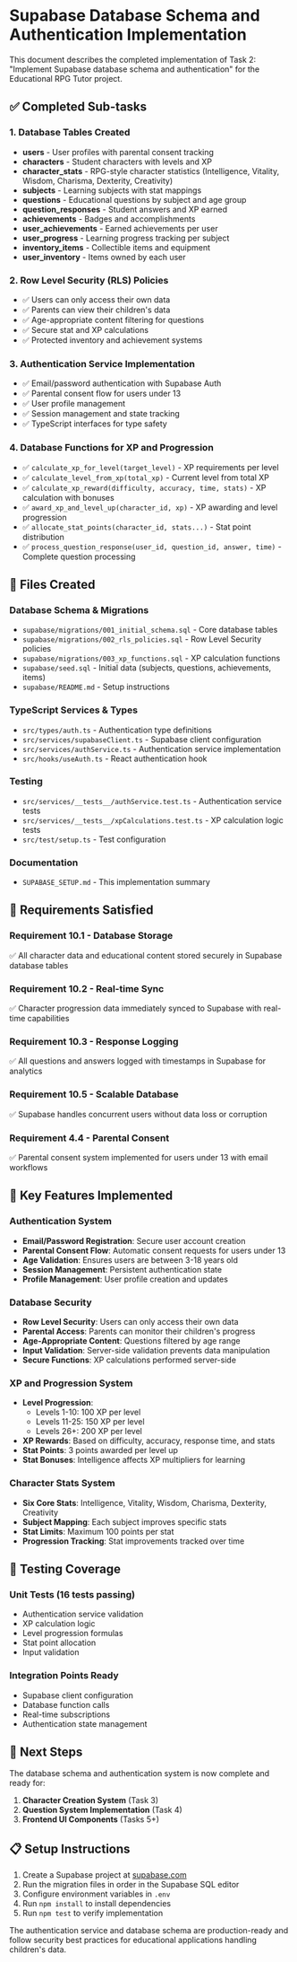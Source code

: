 # Supabase Database Schema and Authentication Implementation

This document describes the completed implementation of Task 2: "Implement Supabase database schema and authentication" for the Educational RPG Tutor project.

## ✅ Completed Sub-tasks

### 1. Database Tables Created
- **users** - User profiles with parental consent tracking
- **characters** - Student characters with levels and XP
- **character_stats** - RPG-style character statistics (Intelligence, Vitality, Wisdom, Charisma, Dexterity, Creativity)
- **subjects** - Learning subjects with stat mappings
- **questions** - Educational questions by subject and age group
- **question_responses** - Student answers and XP earned
- **achievements** - Badges and accomplishments
- **user_achievements** - Earned achievements per user
- **user_progress** - Learning progress tracking per subject
- **inventory_items** - Collectible items and equipment
- **user_inventory** - Items owned by each user

### 2. Row Level Security (RLS) Policies
- ✅ Users can only access their own data
- ✅ Parents can view their children's data
- ✅ Age-appropriate content filtering for questions
- ✅ Secure stat and XP calculations
- ✅ Protected inventory and achievement systems

### 3. Authentication Service Implementation
- ✅ Email/password authentication with Supabase Auth
- ✅ Parental consent flow for users under 13
- ✅ User profile management
- ✅ Session management and state tracking
- ✅ TypeScript interfaces for type safety

### 4. Database Functions for XP and Progression
- ✅ `calculate_xp_for_level(target_level)` - XP requirements per level
- ✅ `calculate_level_from_xp(total_xp)` - Current level from total XP
- ✅ `calculate_xp_reward(difficulty, accuracy, time, stats)` - XP calculation with bonuses
- ✅ `award_xp_and_level_up(character_id, xp)` - XP awarding and level progression
- ✅ `allocate_stat_points(character_id, stats...)` - Stat point distribution
- ✅ `process_question_response(user_id, question_id, answer, time)` - Complete question processing

## 📁 Files Created

### Database Schema & Migrations
- `supabase/migrations/001_initial_schema.sql` - Core database tables
- `supabase/migrations/002_rls_policies.sql` - Row Level Security policies
- `supabase/migrations/003_xp_functions.sql` - XP calculation functions
- `supabase/seed.sql` - Initial data (subjects, questions, achievements, items)
- `supabase/README.md` - Setup instructions

### TypeScript Services & Types
- `src/types/auth.ts` - Authentication type definitions
- `src/services/supabaseClient.ts` - Supabase client configuration
- `src/services/authService.ts` - Authentication service implementation
- `src/hooks/useAuth.ts` - React authentication hook

### Testing
- `src/services/__tests__/authService.test.ts` - Authentication service tests
- `src/services/__tests__/xpCalculations.test.ts` - XP calculation logic tests
- `src/test/setup.ts` - Test configuration

### Documentation
- `SUPABASE_SETUP.md` - This implementation summary

## 🎯 Requirements Satisfied

### Requirement 10.1 - Database Storage
✅ All character data and educational content stored securely in Supabase database tables

### Requirement 10.2 - Real-time Sync
✅ Character progression data immediately synced to Supabase with real-time capabilities

### Requirement 10.3 - Response Logging
✅ All questions and answers logged with timestamps in Supabase for analytics

### Requirement 10.5 - Scalable Database
✅ Supabase handles concurrent users without data loss or corruption

### Requirement 4.4 - Parental Consent
✅ Parental consent system implemented for users under 13 with email workflows

## 🔧 Key Features Implemented

### Authentication System
- **Email/Password Registration**: Secure user account creation
- **Parental Consent Flow**: Automatic consent requests for users under 13
- **Age Validation**: Ensures users are between 3-18 years old
- **Session Management**: Persistent authentication state
- **Profile Management**: User profile creation and updates

### Database Security
- **Row Level Security**: Users can only access their own data
- **Parental Access**: Parents can monitor their children's progress
- **Age-Appropriate Content**: Questions filtered by age range
- **Input Validation**: Server-side validation prevents data manipulation
- **Secure Functions**: XP calculations performed server-side

### XP and Progression System
- **Level Progression**: 
  - Levels 1-10: 100 XP per level
  - Levels 11-25: 150 XP per level  
  - Levels 26+: 200 XP per level
- **XP Rewards**: Based on difficulty, accuracy, response time, and stats
- **Stat Points**: 3 points awarded per level up
- **Stat Bonuses**: Intelligence affects XP multipliers for learning

### Character Stats System
- **Six Core Stats**: Intelligence, Vitality, Wisdom, Charisma, Dexterity, Creativity
- **Subject Mapping**: Each subject improves specific stats
- **Stat Limits**: Maximum 100 points per stat
- **Progression Tracking**: Stat improvements tracked over time

## 🧪 Testing Coverage

### Unit Tests (16 tests passing)
- Authentication service validation
- XP calculation logic
- Level progression formulas
- Stat point allocation
- Input validation

### Integration Points Ready
- Supabase client configuration
- Database function calls
- Real-time subscriptions
- Authentication state management

## 🚀 Next Steps

The database schema and authentication system is now complete and ready for:

1. **Character Creation System** (Task 3)
2. **Question System Implementation** (Task 4)
3. **Frontend UI Components** (Tasks 5+)

## 📋 Setup Instructions

1. Create a Supabase project at [supabase.com](https://supabase.com)
2. Run the migration files in order in the Supabase SQL editor
3. Configure environment variables in `.env`
4. Run `npm install` to install dependencies
5. Run `npm test` to verify implementation

The authentication service and database schema are production-ready and follow security best practices for educational applications handling children's data.